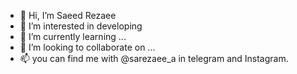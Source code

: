 - 👋 Hi, I’m Saeed Rezaee
- 👀 I’m interested in developing
- 🌱 I’m currently learning ...
- 💞️ I’m looking to collaborate on ...
- 📫 you can find me with @sarezaee_a in telegram and Instagram. 

<!---
srezaeea/srezaeea is a ✨ special ✨ repository because its `README.md` (this file) appears on your GitHub profile.
You can click the Preview link to take a look at your changes.
--->
